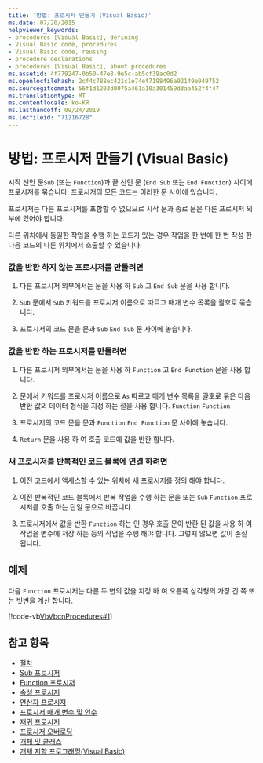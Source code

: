 ```yaml
---
title: '방법: 프로시저 만들기 (Visual Basic)'
ms.date: 07/20/2015
helpviewer_keywords:
- procedures [Visual Basic], defining
- Visual Basic code, procedures
- Visual Basic code, reusing
- procedure declarations
- procedures [Visual Basic], about procedures
ms.assetid: 4f779247-0b50-47e8-9e5c-ab5cf39ac0d2
ms.openlocfilehash: 2cf4c788ec421c1e74ef7198496a92149e049752
ms.sourcegitcommit: 56f1d1203d0075a461a10a301459d3aa452f4f47
ms.translationtype: MT
ms.contentlocale: ko-KR
ms.lasthandoff: 09/24/2019
ms.locfileid: "71216728"
---
```

# <a name="how-to-create-a-procedure-visual-basic"></a>방법: 프로시저 만들기 (Visual Basic)

시작 선언 문`Sub` (또는 `Function`)과 끝 선언 문 (`End Sub` 또는 `End Function`) 사이에 프로시저를 묶습니다. 프로시저의 모든 코드는 이러한 문 사이에 있습니다.

 프로시저는 다른 프로시저를 포함할 수 없으므로 시작 문과 종료 문은 다른 프로시저 외부에 있어야 합니다.

 다른 위치에서 동일한 작업을 수행 하는 코드가 있는 경우 작업을 한 번에 한 번 작성 한 다음 코드의 다른 위치에서 호출할 수 있습니다.

### <a name="to-create-a-procedure-that-does-not-return-a-value"></a>값을 반환 하지 않는 프로시저를 만들려면

1. 다른 프로시저 외부에서는 문을 사용 하 `Sub` 고 `End Sub` 문을 사용 합니다.

2. `Sub` 문에서 `Sub` 키워드를 프로시저 이름으로 따르고 매개 변수 목록을 괄호로 묶습니다.

3. 프로시저의 코드 문을 문과 `Sub` `End Sub` 문 사이에 놓습니다.

### <a name="to-create-a-procedure-that-returns-a-value"></a>값을 반환 하는 프로시저를 만들려면

1. 다른 프로시저 외부에서는 문을 사용 하 `Function` 고 `End Function` 문을 사용 합니다.

2. 문에서 키워드를 프로시저 이름으로 `As` 따르고 매개 변수 목록을 괄호로 묶은 다음 반환 값의 데이터 형식을 지정 하는 절을 사용 합니다. `Function` `Function`

3. 프로시저의 코드 문을 문과 `Function` `End Function` 문 사이에 놓습니다.

4. `Return` 문을 사용 하 여 호출 코드에 값을 반환 합니다.

### <a name="to-connect-your-new-procedure-with-the-old-repetitive-blocks-of-code"></a>새 프로시저를 반복적인 코드 블록에 연결 하려면

1. 이전 코드에서 액세스할 수 있는 위치에 새 프로시저를 정의 해야 합니다.

2. 이전 반복적인 코드 블록에서 반복 작업을 수행 하는 문을 또는 `Sub` `Function` 프로시저를 호출 하는 단일 문으로 바꿉니다.

3. 프로시저에서 값을 반환 `Function` 하는 인 경우 호출 문이 반환 된 값을 사용 하 여 작업을 변수에 저장 하는 등의 작업을 수행 해야 합니다. 그렇지 않으면 값이 손실 됩니다.

## <a name="example"></a>예제

 다음 `Function` 프로시저는 다른 두 변의 값을 지정 하 여 오른쪽 삼각형의 가장 긴 쪽 또는 빗변을 계산 합니다.

 [!code-vb[VbVbcnProcedures#1](~/samples/snippets/visualbasic/VS_Snippets_VBCSharp/VbVbcnProcedures/VB/Class1.vb#1)]

## <a name="see-also"></a>참고 항목

- [절차](index.md)
- [Sub 프로시저](sub-procedures.md)
- [Function 프로시저](function-procedures.md)
- [속성 프로시저](property-procedures.md)
- [연산자 프로시저](operator-procedures.md)
- [프로시저 매개 변수 및 인수](procedure-parameters-and-arguments.md)
- [재귀 프로시저](recursive-procedures.md)
- [프로시저 오버로딩](procedure-overloading.md)
- [개체 및 클래스](../objects-and-classes/index.md)
- [개체 지향 프로그래밍(Visual Basic)](../../concepts/object-oriented-programming.md)
